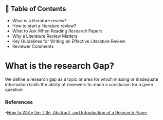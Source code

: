 
## 📑 Table of Contents  

- What is a literature review?
- How to start a literature review?
- What to Ask When Reading Research Papers
- Why a Literature Review Matters
- Key Guidelines for Writing an Effective Literature Review
- Reviewer Comments
# What is the research Gap?

We define a research gap as a topic or area for which missing or inadequate information limits the ability of reviewers to reach a conclusion for a given question.





### References
-[How to Write the Title, Abstract, and Introduction of a Research Paper](https://chatgpt.com/c/68e8b628-d3cc-8323-be94-ff1f488784a2)




️


























































